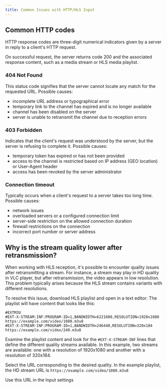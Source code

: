 ```yaml
---
title: Common Issues with HTTP/HLS Input
---
```


## Common HTTP codes

HTTP response codes are three-digit numerical indicators given by a server in reply to a client's HTTP request.

On successful request, the server returns code 200 and the associated response content, such as a media stream or HLS media playlist.

### 404 Not Found

This status code signifies that the server cannot locate any match for the requested URL. Possible causes:

- incomplete URL address or typographical error
- temporary link to the channel has expired and is no longer available
- channel has been disabled on the server
- server is unable to retransmit the channel due to reception errors

### 403 Forbidden

Indicates that the client's request was understood by the server, but the server is refusing to complete it. Possible causes:

- temporary token has expired or has not been provided
- access to the channel is restricted based on IP address (GEO location) or User-Agent header
- access has been revoked by the server administrator

### Connection timeout

Typically occurs when a client's request to a server takes too long time. Possible causes:

- network issues
- overloaded servers or a configured connection limit
- server-side restriction on the allowed connection duration
- firewall restrictions on the connection
- incorrect port number or server address

## Why is the stream quality lower after retransmission?

When working with HLS reception, it's possible to encounter quality issues after retransmitting a stream. For instance, a stream may play in HD quality in VLC player, but after retransmission, the video appears in low resolution. This problem typically arises because the HLS stream contains variants with different resolutions.

To resolve this issue, download HLS playlist and open in a text editor: The playlist will have content that looks like this:

```
#EXTM3U
#EXT-X-STREAM-INF:PROGRAM-ID=1,BANDWIDTH=6221600,RESOLUTION=1920x1080
https://example.com/video/1080.m3u8
#EXT-X-STREAM-INF:PROGRAM-ID=1,BANDWIDTH=246440,RESOLUTION=320x184
https://example.com/video/240.m3u8
```

Examine the playlist content and look for the `#EXT-X-STREAM-INF` lines that define the different quality streams available. In this example, two streams are available: one with a resolution of 1920x1080 and another with a resolution of 320x184.

Select the URL corresponding to the desired quality. In the example playlist, the HD stream URL is `https://example.com/video/1080.m3u8`

Use this URL in the Input settings
